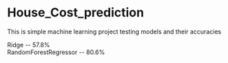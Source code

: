 # House_Cost_prediction

This is simple machine learning project testing models and their accuracies

Ridge -- 57.8% <br/>
RandomForestRegressor -- 80.6%

